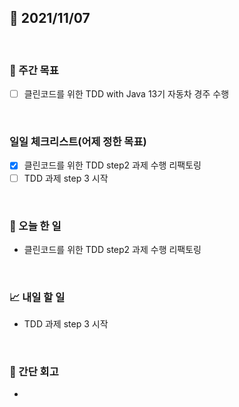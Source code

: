 ## 📅 2021/11/07

<br/>

### 🏹 주간 목표

- [ ] 클린코드를 위한 TDD with Java 13기 자동차 경주 수행

<br/>

### 일일 체크리스트(어제 정한 목표)

- [x] 클린코드를 위한 TDD step2 과제 수행 리팩토링
- [ ] TDD 과제 step 3 시작

<br/>

### 💯 오늘 한 일

- 클린코드를 위한 TDD step2 과제 수행 리팩토링

<br/>

### 📈 내일 할 일
 
- TDD 과제 step 3 시작

<br/>

### 🧐 간단 회고

- 